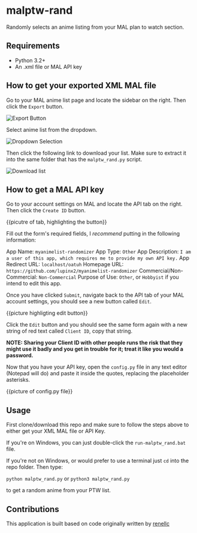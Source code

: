 # malptw-rand
Randomly selects an anime listing from your MAL plan to watch section.

## Requirements
- Python 3.2+
- An .xml file or MAL API key

## How to get your exported XML MAL file
Go to your MAL anime list page and locate the sidebar on the right. Then click the `Export` button.

![Export Button](https://i.ibb.co/TB9rnhX/mal1.png)

Select anime list from the dropdown.

![Dropdown Selection](https://i.ibb.co/VNGjrLR/image.png)

Then click the following link to download your list. Make sure to extract it into the same folder that has the `malptw_rand.py` script.

![Download list](https://i.ibb.co/rfB7GJf/image.png)

## How to get a MAL API key
Go to your account settings on MAL and locate the API tab on the right. Then click the `Create ID` button.

{{picutre of tab, highlighting the button}}

Fill out the form's required fields, I *recommend* putting in the following information:

App Name: `myanimelist-randomizer`
App Type: `Other`
App Description: `I am a user of this app, which requires me to provide my own API key.`
App Redirect URL: `localhost/oatuh`
Homepage URL: `https://github.com/lupinx2/myanimelist-randomizer`
Commercial/Non-Commercial: `Non-Commercial`
Purpose of Use: `Other`, or `Hobbyist` if you intend to edit this app.

Once you have clicked `Submit`, navigate back to the API tab of your MAL account settings, you should see a new button called `Edit`.

{{picture highligting edit button}}

Click the `Edit` button and you should see the same form again with a new string of red text called `Client ID`, copy that string. 

**NOTE: Sharing your Client ID with other people runs the risk that they might use it badly and you get in trouble for it; treat it like you would a password.**

Now that you have your API key, open the `config.py` file in any text editor (Notepad will do) and paste it inside the quotes, replacing the placeholder asterisks.

{{picture of config.py file}}

## Usage
First clone/download this repo and make sure to follow the steps above to either get your XML MAL file or API Key.

If you're on Windows, you can just double-click the `run-malptw_rand.bat` file.

If you're not on Windows, or would prefer to use a terminal just `cd` into the repo folder. Then type:

`python malptw_rand.py` or `python3 malptw_rand.py`

to get a random anime from your PTW list.

## Contributions

This application is built based on code originally written by [renellc](https://github.com/renellc)
